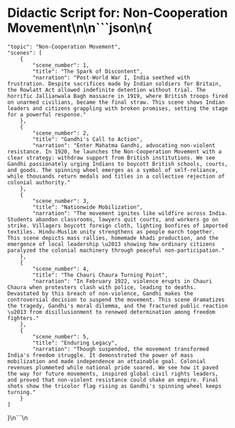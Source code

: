 # Didactic Script for: Non-Cooperation Movement\n\n```json\n{
    "topic": "Non-Cooperation Movement",
    "scenes": [
        {
            "scene_number": 1,
            "title": "The Spark of Discontent",
            "narration": "Post-World War I, India seethed with frustration. Despite sacrifices made by Indian soldiers for Britain, the Rowlatt Act allowed indefinite detention without trial. The horrific Jallianwala Bagh massacre in 1919, where British troops fired on unarmed civilians, became the final straw. This scene shows Indian leaders and citizens grappling with broken promises, setting the stage for a powerful response."
        },
        {
            "scene_number": 2,
            "title": "Gandhi's Call to Action",
            "narration": "Enter Mahatma Gandhi, advocating non-violent resistance. In 1920, he launches the Non-Cooperation Movement with a clear strategy: withdraw support from British institutions. We see Gandhi passionately urging Indians to boycott British schools, courts, and goods. The spinning wheel emerges as a symbol of self-reliance, while thousands return medals and titles in a collective rejection of colonial authority."
        },
        {
            "scene_number": 3,
            "title": "Nationwide Mobilization",
            "narration": "The movement ignites like wildfire across India. Students abandon classrooms, lawyers quit courts, and workers go on strike. Villagers boycott foreign cloth, lighting bonfires of imported textiles. Hindu-Muslim unity strengthens as people march together. This scene depicts mass rallies, homemade khadi production, and the emergence of local leadership \u2013 showing how ordinary citizens paralyzed the colonial machinery through peaceful non-participation."
        },
        {
            "scene_number": 4,
            "title": "The Chauri Chaura Turning Point",
            "narration": "In February 1922, violence erupts in Chauri Chaura when protesters clash with police, leading to deaths. Devastated by this breach of non-violence, Gandhi makes the controversial decision to suspend the movement. This scene dramatizes the tragedy, Gandhi's moral dilemma, and the fractured public reaction \u2013 from disillusionment to renewed determination among freedom fighters."
        },
        {
            "scene_number": 5,
            "title": "Enduring Legacy",
            "narration": "Though suspended, the movement transformed India's freedom struggle. It demonstrated the power of mass mobilization and made independence an attainable goal. Colonial revenues plummeted while national pride soared. We see how it paved the way for future movements, inspired global civil rights leaders, and proved that non-violent resistance could shake an empire. Final shots show the tricolor flag rising as Gandhi's spinning wheel keeps turning."
        }
    ]
}\n```\n